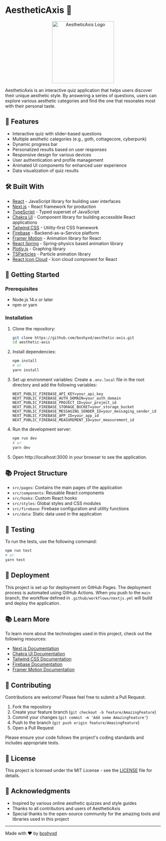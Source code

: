 # AestheticAxis 🎨

<div align="center">
  <img src="https://i.ibb.co/Nr4rj6p/aesthetic-axis-logo.png" alt="AestheticAxis Logo" width="200" height="200">
</div>

AestheticAxis is an interactive quiz application that helps users discover their unique aesthetic style. By answering a series of questions, users can explore various aesthetic categories and find the one that resonates most with their personal taste.

## 🌟 Features

- Interactive quiz with slider-based questions
- Multiple aesthetic categories (e.g., goth, cottagecore, cyberpunk)
- Dynamic progress bar
- Personalized results based on user responses
- Responsive design for various devices
- User authentication and profile management
- Animated UI components for enhanced user experience
- Data visualization of quiz results

## 🛠️ Built With

- [React](https://reactjs.org/) - JavaScript library for building user interfaces
- [Next.js](https://nextjs.org/) - React framework for production
- [TypeScript](https://www.typescriptlang.org/) - Typed superset of JavaScript
- [Chakra UI](https://chakra-ui.com/) - Component library for building accessible React applications
- [Tailwind CSS](https://tailwindcss.com/) - Utility-first CSS framework
- [Firebase](https://firebase.google.com/) - Backend-as-a-Service platform
- [Framer Motion](https://www.framer.com/motion/) - Animation library for React
- [React Spring](https://react-spring.dev/) - Spring-physics based animation library
- [Plotly.js](https://plotly.com/javascript/) - Graphing library
- [TSParticles](https://particles.js.org/) - Particle animation library
- [React Icon Cloud](https://react-icon-cloud.vercel.app/) - Icon cloud component for React

## 🚀 Getting Started

### Prerequisites

- Node.js 14.x or later
- npm or yarn

### Installation

1. Clone the repository:
   ```bash
   git clone https://github.com/boshyxd/aesthetic-axis.git
   cd aesthetic-axis
   ```
2. Install dependencies:
    ```bash
    npm install
    # or
    yarn install
    ```
3. Set up environment variables:
   Create a `.env.local` file in the root directory and add the following variables:
   ```
   NEXT_PUBLIC_FIREBASE_API_KEY=your_api_key
   NEXT_PUBLIC_FIREBASE_AUTH_DOMAIN=your_auth_domain
   NEXT_PUBLIC_FIREBASE_PROJECT_ID=your_project_id
   NEXT_PUBLIC_FIREBASE_STORAGE_BUCKET=your_storage_bucket
   NEXT_PUBLIC_FIREBASE_MESSAGING_SENDER_ID=your_messaging_sender_id
   NEXT_PUBLIC_FIREBASE_APP_ID=your_app_id
   NEXT_PUBLIC_FIREBASE_MEASUREMENT_ID=your_measurement_id
   ```
4. Run the development server:
    ```bash
    npm run dev
    # or
    yarn dev
    ```
5. Open http://localhost:3000 in your browser to see the application.

## 📚 Project Structure

- `src/pages`: Contains the main pages of the application
- `src/components`: Reusable React components
- `src/hooks`: Custom React hooks
- `src/styles`: Global styles and CSS modules
- `src/firebase`: Firebase configuration and utility functions
- `src/data`: Static data used in the application

## 🧪 Testing

To run the tests, use the following command:

```bash
npm run test
# or
yarn test
```

## 🚀 Deployment

This project is set up for deployment on GitHub Pages. The deployment process is automated using GitHub Actions. When you push to the `main` branch, the workflow defined in `.github/workflows/nextjs.yml` will build and deploy the application.

## 📚 Learn More

To learn more about the technologies used in this project, check out the following resources:

- [Next.js Documentation](https://nextjs.org/docs)
- [Chakra UI Documentation](https://chakra-ui.com/docs/getting-started)
- [Tailwind CSS Documentation](https://tailwindcss.com/docs)
- [Firebase Documentation](https://firebase.google.com/docs)
- [Framer Motion Documentation](https://www.framer.com/motion/)

## 🤝 Contributing

Contributions are welcome! Please feel free to submit a Pull Request.

1. Fork the repository
2. Create your feature branch (`git checkout -b feature/AmazingFeature`)
3. Commit your changes (`git commit -m 'Add some AmazingFeature'`)
4. Push to the branch (`git push origin feature/AmazingFeature`)
5. Open a Pull Request

Please ensure your code follows the project's coding standards and includes appropriate tests.

## 📄 License

This project is licensed under the MIT License - see the [LICENSE](LICENSE) file for details.

## 🙏 Acknowledgments

- Inspired by various online aesthetic quizzes and style guides
- Thanks to all contributors and users of AestheticAxis
- Special thanks to the open-source community for the amazing tools and libraries used in this project

---

Made with ❤️ by [boshyxd](https://github.com/boshyxd)